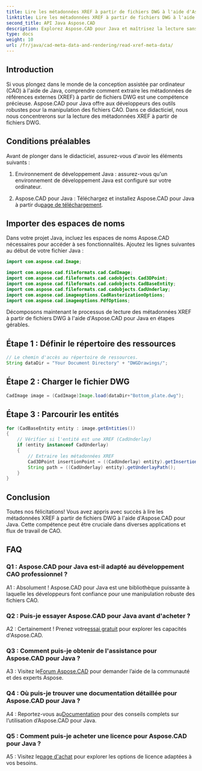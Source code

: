 ```yaml
---
title: Lire les métadonnées XREF à partir de fichiers DWG à l'aide d'Aspose.CAD pour Java
linktitle: Lire les métadonnées XREF à partir de fichiers DWG à l'aide de Java
second_title: API Java Aspose.CAD
description: Explorez Aspose.CAD pour Java et maîtrisez la lecture sans effort des métadonnées XREF à partir de fichiers DWG. Boostez votre développement CAO avec cette puissante bibliothèque Java.
type: docs
weight: 10
url: /fr/java/cad-meta-data-and-rendering/read-xref-meta-data/
---
```

## Introduction

Si vous plongez dans le monde de la conception assistée par ordinateur (CAO) à l'aide de Java, comprendre comment extraire les métadonnées de références externes (XREF) à partir de fichiers DWG est une compétence précieuse. Aspose.CAD pour Java offre aux développeurs des outils robustes pour la manipulation des fichiers CAO. Dans ce didacticiel, nous nous concentrerons sur la lecture des métadonnées XREF à partir de fichiers DWG.

## Conditions préalables

Avant de plonger dans le didacticiel, assurez-vous d'avoir les éléments suivants :

1. Environnement de développement Java : assurez-vous qu'un environnement de développement Java est configuré sur votre ordinateur.

2.  Aspose.CAD pour Java : Téléchargez et installez Aspose.CAD pour Java à partir du[page de téléchargement](https://releases.aspose.com/cad/java/).

## Importer des espaces de noms

Dans votre projet Java, incluez les espaces de noms Aspose.CAD nécessaires pour accéder à ses fonctionnalités. Ajoutez les lignes suivantes au début de votre fichier Java :

```java
import com.aspose.cad.Image;

import com.aspose.cad.fileformats.cad.CadImage;
import com.aspose.cad.fileformats.cad.cadobjects.Cad3DPoint;
import com.aspose.cad.fileformats.cad.cadobjects.CadBaseEntity;
import com.aspose.cad.fileformats.cad.cadobjects.CadUnderlay;
import com.aspose.cad.imageoptions.CadRasterizationOptions;
import com.aspose.cad.imageoptions.PdfOptions;

```

Décomposons maintenant le processus de lecture des métadonnées XREF à partir de fichiers DWG à l'aide d'Aspose.CAD pour Java en étapes gérables.

## Étape 1 : Définir le répertoire des ressources

```java
// Le chemin d'accès au répertoire de ressources.
String dataDir = "Your Document Directory" + "DWGDrawings/";
```

## Étape 2 : Charger le fichier DWG

```java
CadImage image = (CadImage)Image.load(dataDir+"Bottom_plate.dwg");
```

## Étape 3 : Parcourir les entités

```java
for (CadBaseEntity entity : image.getEntities())
{
    // Vérifier si l'entité est une XREF (CadUnderlay)
    if (entity instanceof CadUnderlay)
    {
        // Extraire les métadonnées XREF
        Cad3DPoint insertionPoint = ((CadUnderlay) entity).getInsertionPoint();
        String path = ((CadUnderlay) entity).getUnderlayPath();
    }
}
```

## Conclusion

Toutes nos félicitations! Vous avez appris avec succès à lire les métadonnées XREF à partir de fichiers DWG à l'aide d'Aspose.CAD pour Java. Cette compétence peut être cruciale dans diverses applications et flux de travail de CAO.

## FAQ

### Q1 : Aspose.CAD pour Java est-il adapté au développement CAO professionnel ?

A1 : Absolument ! Aspose.CAD pour Java est une bibliothèque puissante à laquelle les développeurs font confiance pour une manipulation robuste des fichiers CAO.

### Q2 : Puis-je essayer Aspose.CAD pour Java avant d'acheter ?

 A2 : Certainement ! Prenez votre[essai gratuit](https://releases.aspose.com/) pour explorer les capacités d'Aspose.CAD.

### Q3 : Comment puis-je obtenir de l'assistance pour Aspose.CAD pour Java ?

 A3 : Visitez le[Forum Aspose.CAD](https://forum.aspose.com/c/cad/19) pour demander l’aide de la communauté et des experts Aspose.

### Q4 : Où puis-je trouver une documentation détaillée pour Aspose.CAD pour Java ?

 A4 : Reportez-vous au[Documentation](https://reference.aspose.com/cad/java/) pour des conseils complets sur l’utilisation d’Aspose.CAD pour Java.

### Q5 : Comment puis-je acheter une licence pour Aspose.CAD pour Java ?

A5 : Visitez le[page d'achat](https://purchase.aspose.com/buy) pour explorer les options de licence adaptées à vos besoins.